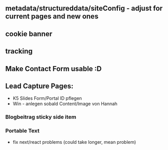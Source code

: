 ## metadata/structureddata/siteConfig - adjust for current pages and new ones

## cookie banner

## tracking

## Make Contact Form usable :D

## Lead Capture Pages:

- K5 Slides Form/Portal ID pflegen
- Win - anlegen sobald Content/Image von Hannah

### Blogbeitrag sticky side item

### Portable Text

- fix next/react problems (could take longer, mean problem)
